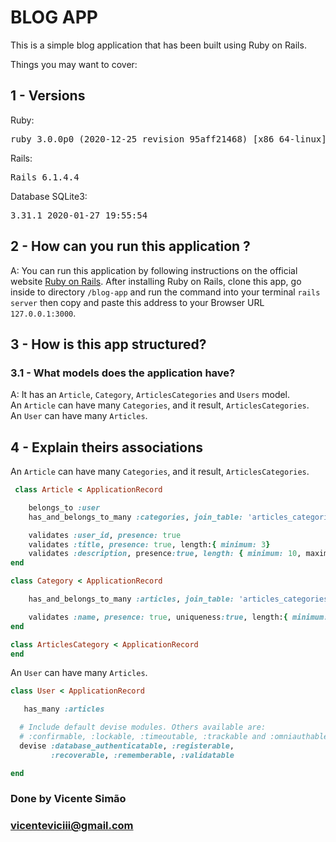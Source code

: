 # BLOG APP

This is a simple blog application that has been built using Ruby on Rails. 

Things you may want to cover:

## 1 - Versions
 Ruby:
<pre>ruby 3.0.0p0 (2020-12-25 revision 95aff21468) [x86_64-linux]</pre>

 Rails:
<pre>Rails 6.1.4.4
</pre>

 Database SQLite3:
<pre>3.31.1 2020-01-27 19:55:54</pre>

## 2 - How can you run this application ?
A: You can run this application by following instructions on the official website [Ruby on Rails](https://guides.rubyonrails.org/getting_started.html).
After installing Ruby on Rails, clone this app, go inside to directory `/blog-app` and run the command into your terminal `rails server` then copy and paste this address to your Browser URL `127.0.0.1:3000`.

## 3 - How is this app structured?
### 3.1 - What models does the application have?
 A: It has an `Article`, `Category`, `ArticlesCategories` and `Users` model. <br/>
    An `Article` can have many `Categories`, and it result, `ArticlesCategories`. <br/>
    An `User` can have many `Articles`. <br/>
    
    
 ## 4 - Explain theirs associations

An `Article` can have many `Categories`, and it result, `ArticlesCategories`. <br/>
```ruby
 class Article < ApplicationRecord

	belongs_to :user
	has_and_belongs_to_many :categories, join_table: 'articles_categories'

	validates :user_id, presence: true 
	validates :title, presence: true, length:{ minimum: 3}
	validates :description, presence:true, length: { minimum: 10, maximum:200 }
end
```


```ruby
class Category < ApplicationRecord

	has_and_belongs_to_many :articles, join_table: 'articles_categories'

	validates :name, presence: true, uniqueness:true, length:{ minimum: 3, maximum: 30 }
end
```

```ruby
class ArticlesCategory < ApplicationRecord
end
```


An `User` can have many `Articles`. <br/>
```ruby
class User < ApplicationRecord

   has_many :articles

  # Include default devise modules. Others available are:
  # :confirmable, :lockable, :timeoutable, :trackable and :omniauthable
  devise :database_authenticatable, :registerable,
         :recoverable, :rememberable, :validatable

end
```
### Done by Vicente Simão <br/>
### vicenteviciii@gmail.com
